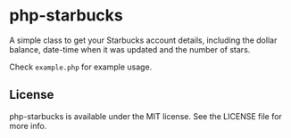 # php-starbucks

A simple class to get your Starbucks account details, including the dollar balance, date-time when it was updated and the number of stars.

Check `example.php` for example usage.

## License

php-starbucks is available under the MIT license. See the LICENSE file for more info.
